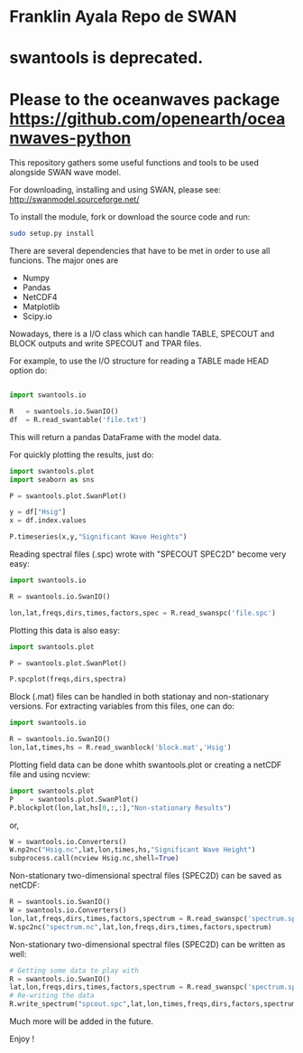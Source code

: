 # Franklin Ayala Repo de SWAN

# swantools is deprecated.

# Please to the oceanwaves package https://github.com/openearth/oceanwaves-python

This repository gathers some useful functions and tools to be used alongside SWAN wave model.

For downloading, installing  and using SWAN, please see: http://swanmodel.sourceforge.net/

To install the module, fork or download the source code and run:

```bash
sudo setup.py install
```

There are several dependencies that have to be met in order to use all funcions. The major ones are

 - Numpy
 - Pandas
 - NetCDF4
 - Matplotlib
 - Scipy.io

Nowadays, there is a I/O class which can handle TABLE, SPECOUT and BLOCK outputs and write SPECOUT and TPAR files.

For example, to use the I/O structure for reading a TABLE made HEAD option do:

```python

import swantools.io

R   = swantools.io.SwanIO()
df  = R.read_swantable('file.txt')
```
This will return a pandas DataFrame with the model data.

For quickly plotting the results, just do:

```python
import swantools.plot
import seaborn as sns

P = swantools.plot.SwanPlot()

y = df["Hsig"]
x = df.index.values

P.timeseries(x,y,"Significant Wave Heights")
```

Reading spectral files (.spc) wrote with "SPECOUT SPEC2D" become very easy:

```python
import swantools.io

R = swantools.io.SwanIO()

lon,lat,freqs,dirs,times,factors,spec = R.read_swanspc('file.spc')
```

Plotting this data is also easy:

```python
import swantools.plot

P = swantools.plot.SwanPlot()

P.spcplot(freqs,dirs,spectra)
```

Block (.mat) files can be handled in both stationay and non-stationary versions. For extracting variables from this files, one can do:

```python
import swantools.io

R = swantools.io.SwanIO()
lon,lat,times,hs = R.read_swanblock('block.mat','Hsig')
```

Plotting field data can be done whith swantools.plot or creating a netCDF file and using ncview:


```python
import swantools.plot
P    = swantools.plot.SwanPlot()
P.blockplot(lon,lat,hs[0,:,:],"Non-stationary Results")
```

or,

```python
W = swantools.io.Converters()
W.np2nc("Hsig.nc",lat,lon,times,hs,"Significant Wave Height")
subprocess.call(ncview Hsig.nc,shell=True)
```

Non-stationary two-dimensional spectral files (SPEC2D) can be saved as netCDF:

```python
R = swantools.io.SwanIO()
W = swantools.io.Converters()
lon,lat,freqs,dirs,times,factors,spectrum = R.read_swanspc('spectrum.spc')
W.spc2nc("spectrum.nc",lat,lon,freqs,dirs,times,factors,spectrum)
```

Non-stationary two-dimensional spectral files (SPEC2D) can be written as well:

```python
# Getting some data to play with
R = swantools.io.SwanIO()
lat,lon,freqs,dirs,times,factors,spectrum = R.read_swanspc('spectrum.spc')
# Re-writing the data
R.write_spectrum("spcout.spc",lat,lon,times,freqs,dirs,factors,spectrum)
```



Much more will be added in the future.

Enjoy !
